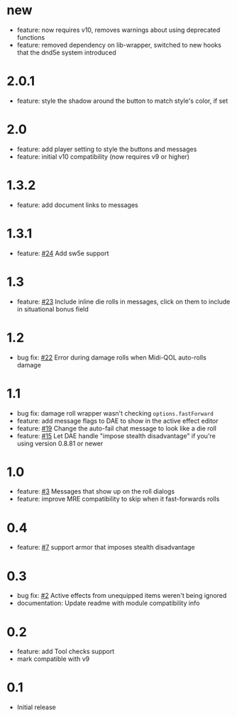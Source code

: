 # new

- feature: now requires v10, removes warnings about using deprecated functions
- feature: removed dependency on lib-wrapper, switched to new hooks that the dnd5e system introduced

# 2.0.1

- feature: style the shadow around the button to match style's color, if set

# 2.0

- feature: add player setting to style the buttons and messages
- feature: initial v10 compatibility (now requires v9 or higher)

# 1.3.2

- feature: add document links to messages

# 1.3.1

- feature: [#24](https://github.com/kaelad02/adv-reminder/pull/24) Add sw5e support

# 1.3

- feature: [#23](https://github.com/kaelad02/adv-reminder/pull/23) Include inline die rolls in messages, click on them to include in situational bonus field

# 1.2

- bug fix: [#22](https://github.com/kaelad02/adv-reminder/issues/22) Error during damage rolls when Midi-QOL auto-rolls damage

# 1.1

- bug fix: damage roll wrapper wasn't checking `options.fastForward`
- feature: add message flags to DAE to show in the active effect editor
- feature: [#19](https://github.com/kaelad02/adv-reminder/pull/19) Change the auto-fail chat message to look like a die roll
- feature: [#15](https://github.com/kaelad02/adv-reminder/pull/15) Let DAE handle "impose stealth disadvantage" if you're using version 0.8.81 or newer

# 1.0

- feature: [#3](https://github.com/kaelad02/adv-reminder/issues/3) Messages that show up on the roll dialogs
- feature: improve MRE compatibility to skip when it fast-forwards rolls

# 0.4

- feature: [#7](https://github.com/kaelad02/adv-reminder/issues/7) support armor that imposes stealth disadvantage

# 0.3

- bug fix: [#2](https://github.com/kaelad02/adv-reminder/issues/2) Active effects from unequipped items weren't being ignored
- documentation: Update readme with module compatibility info

# 0.2

- feature: add Tool checks support
- mark compatible with v9

# 0.1

- Initial release
